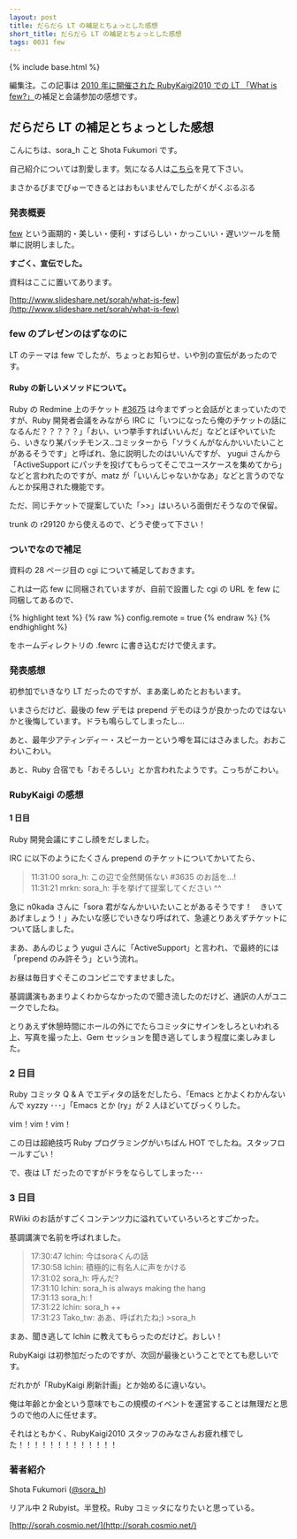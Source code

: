 ```yaml
---
layout: post
title: だらだら LT の補足とちょっとした感想
short_title: だらだら LT の補足とちょっとした感想
tags: 0031 few
---
```

{% include base.html %}


編集注。この記事は [2010 年に開催された RubyKaigi2010 での LT 「What is few?」](http://rubykaigi.org/2010/ja/events/41)の補足と会議参加の感想です。

## だらだら LT の補足とちょっとした感想

こんにちは、sora_h こと Shota Fukumori です。

自己紹介については割愛します。気になる人は[こちら](http://sorah.cosmio.net/)を見て下さい。

まさかるびまでびゅーできるとはおもいませんでしたがくがくぶるぶる

### 発表概要

[few](http://github.com/ujihisa/few) という画期的・美しい・便利・すばらしい・かっこいい・遅いツールを簡単に説明しました。

__すごく、宣伝でした。__

資料はここに置いてあります。 

[http://www.slideshare.net/sorah/what-is-few](http://www.slideshare.net/sorah/what-is-few)

### few のプレゼンのはずなのに

LT のテーマは few でしたが、ちょっとお知らせ、いや別の宣伝があったのです。

#### Ruby の新しいメソッドについて。

Ruby の Redmine 上のチケット [#3675](http://redmine.ruby-lang.org/issues/show/3675) は今までずっと会話がとまっていたのですが、Ruby 開発者会議をみながら IRC に「いつになったら俺のチケットの話になるんだ？？？？？」「おい、いつ挙手すればいいんだ」などとぼやいていたら、いきなり某パッチモンス..コミッターから「ソラくんがなんかいいたいことがあるそうです」と呼ばれ、急に説明したのはいいんですが、 yugui さんから「ActiveSupport にパッチを投げてもらってそこでユースケースを集めてから」などと言われたのですが、matz が「いいんじゃないかなあ」などと言うのでなんとか採用された機能です。

ただ、同じチケットで提案していた「&gt;&gt;」はいろいろ面倒だそうなので保留。

trunk の r29120 から使えるので、どうぞ使って下さい！

### ついでなので補足

資料の 28 ページ目の cgi について補足しておきます。

これは一応 few に同梱されていますが、自前で設置した cgi の URL を few に同梱してあるので、

{% highlight text %}
{% raw %}
config.remote = true
{% endraw %}
{% endhighlight %}


をホームディレクトリの .fewrc に書き込むだけで使えます。

### 発表感想

初参加でいきなり LT だったのですが、まあ楽しめたとおもいます。

いまさらだけど、最後の few デモは prepend デモのほうが良かったのではないかと後悔しています。ドラも鳴らしてしまったし…

あと、最年少アティンディー・スピーカーという噂を耳にはさみました。おおこわいこわい。

あと、Ruby 合宿でも「おそろしい」とか言われたようです。こっちがこわい。

### RubyKaigi の感想

#### 1 日目

Ruby 開発会議にすこし顔をだしました。

IRC に以下のようにたくさん prepend のチケットについてかいてたら、

> 11:31:00 sora_h: この辺で全然関係ない #3635 のお話を...!<br />
> 11:31:21 mrkn: sora_h: 手を挙げて提案してください ^^


急に n0kada さんに「sora 君がなんかいいたいことがあるそうです！　きいてあげましょう！」みたいな感じでいきなり呼ばれて、急遽とりあえずチケットについて話しました。

まあ、あんのじょう yugui さんに「ActiveSupport」と言われ、で最終的には「prepend のみ許そう」という流れ。

お昼は毎日すぐそこのコンビニですませました。

基調講演もあまりよくわからなかったので聞き流したのだけど、通訳の人がユニークでしたね。

とりあえず休憩時間にホールの外にでたらコミッタにサインをしろといわれる上、写真を撮った上、Gem セッションを聞き逃してしまう程度に楽しみました。

### 2 日目

Ruby コミッタ Q &amp; A でエディタの話をだしたら、「Emacs とかよくわかんないんで xyzzy ･･･」「Emacs とか (ry」が 2 人ほどいてびっくりした。

vim！vim！vim！

この日は超絶技巧 Ruby プログラミングがいちばん HOT でしたね。スタッフロールすごい！

で、夜は LT だったのですがドラをならしてしまった･･･

### 3 日目

RWiki のお話がすごくコンテンツ力に溢れていていろいろとすごかった。

基調講演で名前を呼ばれました。

> 17:30:47 lchin: 今はsoraくんの話<br />
> 17:30:58 lchin: 積極的に有名人に声をかける<br />
> 17:31:02 sora_h: 呼んだ?<br />
> 17:31:10 lchin: sora_h is always making the hang<br />
> 17:31:13 sora_h: !<br />
> 17:31:22 lchin: sora_h ++<br />
> 17:31:23 Tako_tw: ああ、呼ばれたね;) &gt;sora_h


まあ、聞き逃して lchin に教えてもらったのだけど。おしい！

RubyKaigi は初参加だったのですが、次回が最後ということでとても悲しいです。

だれかが「RubyKaigi 刷新計画」とか始めるに違いない。

俺は年齢とか金という意味でもこの規模のイベントを運営することは無理だと思うので他の人に任せます。

それはともかく、RubyKaigi2010 スタッフのみなさんお疲れ様でした！！！！！！！！！！！！！

### 著者紹介

Shota Fukumori ([@sora_h](http://twitter.com/sora_h))

リアル中 2 Rubyist。半登校。Ruby コミッタになりたいと思っている。

[http://sorah.cosmio.net/](http://sorah.cosmio.net/)


